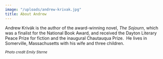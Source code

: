 ```yaml
---
image: "/uploads/andrew-krivak.jpg"
title: About Andrew
---
```

Andrew Kriv&aacute;k is the author of the award-winning novel, *The Sojourn*, which was a finalist for the National Book Award, and received the Dayton Literary Peace Prize for fiction and the inaugural Chautauqua Prize. &nbsp;He lives in Somerville, Massachusetts with his wife and three children.

<small>_Photo credit Emily Sterne_</small>